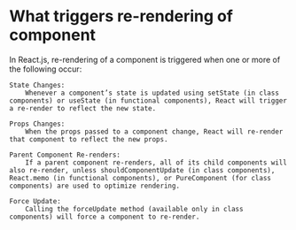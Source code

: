 # What triggers re-rendering of component
In React.js, re-rendering of a component is triggered when one or more of the following occur:

    State Changes:
        Whenever a component’s state is updated using setState (in class components) or useState (in functional components), React will trigger a re-render to reflect the new state.

    Props Changes:
        When the props passed to a component change, React will re-render that component to reflect the new props.

    Parent Component Re-renders:
        If a parent component re-renders, all of its child components will also re-render, unless shouldComponentUpdate (in class components), React.memo (in functional components), or PureComponent (for class components) are used to optimize rendering.

    Force Update:
        Calling the forceUpdate method (available only in class components) will force a component to re-render.